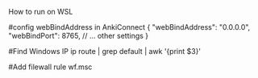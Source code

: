 How to run on WSL

#config webBindAddress in AnkiConnect
{
  "webBindAddress": "0.0.0.0",
  "webBindPort": 8765,
  // ... other settings
}

#Find Windows IP
ip route | grep default | awk '{print $3}'

#Add filewall rule
wf.msc
